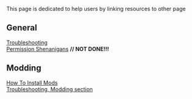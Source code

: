This page is dedicated to help users by linking resources to other page

## General

[Troubleshooting](User's-troubleshooting)  
[Permission Shenanigans](User's-Permission-Shenanigans) **// NOT DONE!!!**

## Modding

[How To Install Mods](How-to-install-BDCC-mods)  
[Troubleshooting, Modding section](User's-troubleshooting#modding)  

